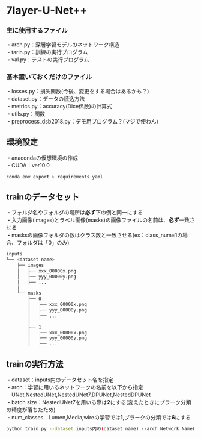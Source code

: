 
# 7layer-U-Net++

### 主に使用するファイル
・arch.py：深層学習モデルのネットワーク構造<br>
・tarin.py：訓練の実行プログラム<br>
・val.py：テストの実行プログラム<br>

### 基本置いておくだけのファイル
・losses.py：損失関数(今後、変更をする場合はあるかも？)<br>
・dataset.py：データの読込方法<br>
・metrics.py：accuracy(Dice係数)の計算式<br>
・utils.py：関数<br>
・preprocess_dsb2018.py：デモ用プログラム？(マジで使わん)<br>


## 環境設定
・anacondaの仮想環境の作成<br>
・CUDA：ver10.0
```bash
conda env export > requirements.yaml
```

## trainのデータセット
・フォルダ名やフォルダの場所は**必ず**下の例と同一にする<br>
・入力画像(images)とラベル画像(masks)の画像ファイルの名前は、**必ず**一致させる<br>
・masksの画像フォルダの数はクラス数と一致させる(ex：class_num=1の場合、フォルダは「0」のみ)
```bash
inputs
└── <dataset name>
    ├── images
    │   ├── xxx_00000x.png
    │   ├── yyy_00000y.png
    │   ├── ...
    │
    └── masks
        ├── 0 
        │   ├── xxx_00000x.png
        │   ├── yyy_00000y.png
        │   ├── ...
        │   
        ├── 1 
        │   ├── xxx_00000x.png
        │   ├── yyy_00000y.png
        │   ├── ...

```

## trainの実行方法
・dataset：inputs内のデータセット名を指定<br>
・arch：学習に用いるネットワークの名前を以下から指定<br>
　UNet,NestedUNet,NestedUNet7,DPUNet,NestedDPUNet<br>
・batch size：NestedUNet7を用いる際は**2**にする(変えたときにプラーク分類の精度が落ちたため)<br>
・num_classes：Lumen,Media,wireの学習では**1**,プラークの分類では**6**にする<br>
```bash
python train.py --dataset inputs内の(dataset name) --arch Network Name(default:NestedUNet7) -b batch size(default:2) --num_classes クラス数(default:1)
```

